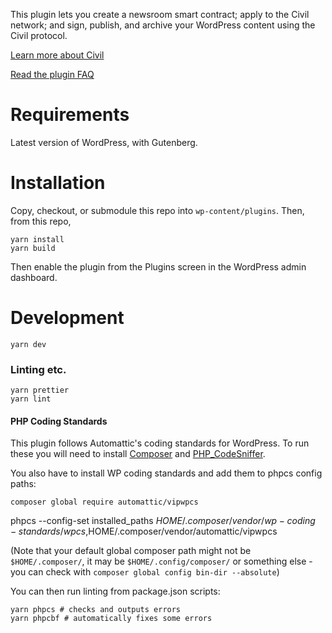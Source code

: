 This plugin lets you create a newsroom smart contract; apply to the Civil network; and sign, publish, and archive your WordPress content using the Civil protocol.

[Learn more about Civil](https://civil.co)

[Read the plugin FAQ](https://cvlconsensys.zendesk.com/hc/en-us/categories/360001000232-Journalists)

# Requirements

Latest version of WordPress, with Gutenberg.

# Installation

Copy, checkout, or submodule this repo into `wp-content/plugins`. Then, from this repo,

    yarn install
    yarn build

Then enable the plugin from the Plugins screen in the WordPress admin dashboard.

# Development

    yarn dev

### Linting etc.

    yarn prettier
    yarn lint

#### PHP Coding Standards

This plugin follows Automattic's coding standards for WordPress. To run these you will need to install [Composer](https://getcomposer.org/doc/00-intro.md#installation-linux-unix-macos) and [PHP_CodeSniffer](https://github.com/squizlabs/PHP_CodeSniffer#composer).

You also have to install WP coding standards and add them to phpcs config paths:

    composer global require automattic/vipwpcs
  phpcs --config-set installed_paths $HOME/.composer/vendor/wp-coding-standards/wpcs,$HOME/.composer/vendor/automattic/vipwpcs

(Note that your default global composer path might not be `$HOME/.composer/`, it may be `$HOME/.config/composer/` or something else - you can check with `composer global config bin-dir --absolute`)

You can then run linting from package.json scripts:

    yarn phpcs # checks and outputs errors
    yarn phpcbf # automatically fixes some errors

